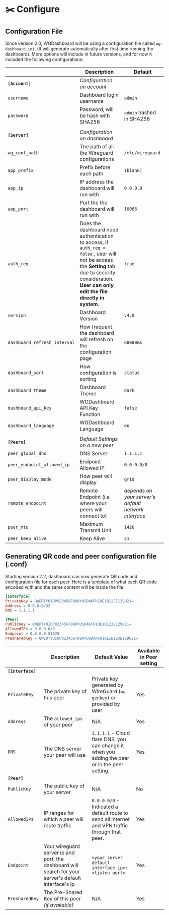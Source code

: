 # ✂️ Configure

## Configuration File

Since version 2.0, WGDashboard will be using a configuration file called `wg-dashboard.ini`, (It will generate automatically after first time running the dashboard). More options will include in future versions, and for now it included the following configurations:

|                              | Description                                                                                                                                                                                              | Default                                              |
|------------------------------|----------------------------------------------------------------------------------------------------------------------------------------------------------------------------------------------------------|------------------------------------------------------|
| **`[Account]`**              | *Configuration on account*                                                                                                                                                                               |                                                      |
| `username`                   | Dashboard login username                                                                                                                                                                                 | `admin`                                              |
| `password`                   | Password, will be hash with SHA256                                                                                                                                                                       | `admin` hashed in SHA256                             |
|                              |                                                                                                                                                                                                          |                                                      |
| **`[Server]`**               | *Configuration on dashboard*                                                                                                                                                                             |                                                      |
| `wg_conf_path`               | The path of all the Wireguard configurations                                                                                                                                                             | `/etc/wireguard`                                     |
| `app_prefix`                 | Prefix before each path                                                                                                                                                                                  | `(blank)`                                            |
| `app_ip`                     | IP address the dashboard will run with                                                                                                                                                                   | `0.0.0.0`                                            |
| `app_port`                   | Port the the dashboard will run with                                                                                                                                                                     | `10086`                                              |
| `auth_req`                   | Does the dashboard need authentication to access, if `auth_req = false` , user will not be access the **Setting** tab due to security consideration. **User can only edit the file directly in system**. | `true`                                               |
| `version`                    | Dashboard Version                                                                                                                                                                                        | `v4.0`                                               |
| `dashboard_refresh_interval` | How frequent the dashboard will refresh on the configuration page                                                                                                                                        | `60000ms`                                            |
| `dashboard_sort`             | How configuration is sorting                                                                                                                                                                             | `status`                                             |
| `dashboard_theme`            | Dashboard Theme                                                                                                                                                                                          | `dark`                                               |
| `dashboard_api_key`          | WGDashboard API Key Function                                                                                                                                                                             | `false`                                              |
| `dashboard_language`         | WGDashboard Language                                                                                                                                                                                     | `en`                                                 |
|                              |                                                                                                                                                                                                          |                                                      |
| **`[Peers]`**                | *Default Settings on a new peer*                                                                                                                                                                         |                                                      |
| `peer_global_dns`            | DNS Server                                                                                                                                                                                               | `1.1.1.1`                                            |
| `peer_endpoint_allowed_ip`   | Endpoint Allowed IP                                                                                                                                                                                      | `0.0.0.0/0`                                          |
| `peer_display_mode`          | How peer will display                                                                                                                                                                                    | `grid`                                               |
| `remote_endpoint`            | Remote Endpoint (i.e where your peers will connect to)                                                                                                                                                   | *depends on your server's default network interface* |
| `peer_mtu`                   | Maximum Transmit Unit                                                                                                                                                                                    | `1420`                                               |
| `peer_keep_alive`            | Keep Alive                                                                                                                                                                                               | `21`                                                 |

## Generating QR code and peer configuration file (.conf)

Starting version 2.2, dashboard can now generate QR code and configuration file for each peer. Here is a template of what each QR code encoded with and the same content will be inside the file:

```ini
[Interface]
PrivateKey = QWERTYUIOPO234567890YUSDAKFH10E1B12JE129U21=
Address = 0.0.0.0/32
DNS = 1.1.1.1

[Peer]
PublicKey = QWERTYUIOPO234567890YUSDAKFH10E1B12JE129U21=
AllowedIPs = 0.0.0.0/0
Endpoint = 0.0.0.0:51820
PresharedKey = QWERTYUIOPO234567890YUSDAKFH10E1B12JE129U21=
```

|                   | Description                                                                                            | Default Value                                                                                   | Available in Peer setting |
|-------------------|--------------------------------------------------------------------------------------------------------|-------------------------------------------------------------------------------------------------|---------------------------|
| **`[Interface]`** |                                                                                                        |                                                                                                 |                           |
| `PrivateKey`      | The private key of this peer                                                                           | Private key generated by WireGuard (`wg genkey`) or provided by user                            | Yes                       |
| `Address`         | The `allowed_ips` of your peer                                                                         | N/A                                                                                             | Yes                       |
| `DNS`             | The DNS server your peer will use                                                                      | `1.1.1.1` - Cloud flare DNS, you can change it when you adding the peer or in the peer setting. | Yes                       |
| **`[Peer]`**      |                                                                                                        |                                                                                                 |                           |
| `PublicKey`       | The public key of your server                                                                          | N/A                                                                                             | No                        |
| `AllowedIPs`      | IP ranges for which a peer will route traffic                                                          | `0.0.0.0/0` - Indicated a default route to send all internet and VPN traffic through that peer. | Yes                       |
| `Endpoint`        | Your wireguard server ip and port, the dashboard will search for your server's default interface's ip. | `<your server default interface ip>:<listen port>`                                              | Yes                       |
| `PresharedKey`    | The Pre-Shared Key of this peer _(if available)_                                                       | N/A                                                                                             | Yes                       |
